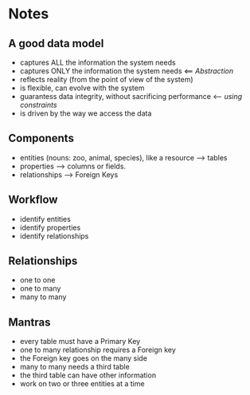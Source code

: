 # Notes

## A good data model

- captures ALL the information the system needs
- captures ONLY the information the system needs <== _Abstraction_
- reflects reality (from the point of view of the system)
- is flexible, can evolve with the system
- guarantess data integrity, without sacrificing performance <-- _using constraints_
- is driven by the way we access the data

## Components

- entities (nouns: zoo, animal, species), like a resource --> tables
- properties --> columns or fields.
- relationships --> Foreign Keys

## Workflow

- identify entities 
- identify properties
- identify relationships

## Relationships

- one to one
- one to many
- many to many

## Mantras

- every table must have a Primary Key
- one to many relationship requires a Foreign key
- the Foreign key goes on the many side
- many to many needs a third table
- the third table can have other information
- work on two or three entities at a time
